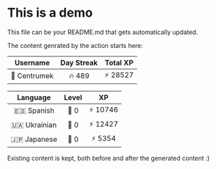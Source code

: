 # This is a demo

This file can be your README.md that gets automatically updated.

The content genrated by the action starts here:

<!--START_SECTION:duolingoStats-->
<!-- Automatically generated with https://github.com/centrumek/duolingo-readme-stats-->

| Username | Day Streak | Total XP |
|:---:|:---:|:---:|
| 👤 Centrumek | 🔥 489 | ⚡ 28527 |

| Language | Level | XP |
|:---:|:---:|:---:|
| 🇪🇸 Spanish | 👑 0 | ⚡ 10746 |
| 🇺🇦 Ukrainian | 👑 0 | ⚡ 12427 |
| 🇯🇵 Japanese | 👑 0 | ⚡ 5354 |

<!--END_SECTION:duolingoStats-->

Existing content is kept, both before and after the generated content :)